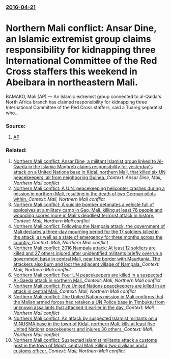 ### [2016-04-21](/news/2016/04/21/index.md)

# Northern Mali conflict: Ansar Dine, an Islamic extremist group claims responsibility for kidnapping three International Committee of the Red Cross staffers this weekend in Abeibara in northeastern Mali. 

BAMAKO, Mali (AP) — An Islamic extremist group connected to al-Qaida&#039;s North Africa branch has claimed responsibility for kidnapping three International Committee of the Red Cross staffers, said a Tuareg separatist who…


### Source:

1. [AP](http://bigstory.ap.org/article/1c13736ea7234591a6e9c3376456b063/extremists-kidnap-intl-red-cross-staff-north-mali)

### Related:

1. [Northern Mali conflict: Ansar Dine, a militant Islamist group linked to Al-Qaeda in the Islamic Maghreb claims responsibility for yesterday's attack on a United Nations base in Kidal, northern Mali, that killed six UN peacekeepers, all from neighboring Guinea. ](/news/2016/02/13/northern-mali-conflict-ansar-dine-a-militant-islamist-group-linked-to-al-qaeda-in-the-islamic-maghreb-claims-responsibility-for-yesterday.md) _Context: Ansar Dine, Mali, Northern Mali conflict_
2. [Northern Mali conflict: A U.N. peacekeeping helicopter crashes during a mission in northern Mali, resulting in the death of two German pilots within. ](/news/2017/07/26/northern-mali-conflict-a-u-n-peacekeeping-helicopter-crashes-during-a-mission-in-northern-mali-resulting-in-the-death-of-two-german-pilot.md) _Context: Mali, Northern Mali conflict_
3. [Northern Mali conflict: A suicide bomber detonates a vehicle full of explosives at a military camp in Gao, Mali, killing at least 76 people and wounding scores more in Mali's deadliest terrorist attack in history. ](/news/2017/01/18/northern-mali-conflict-a-suicide-bomber-detonates-a-vehicle-full-of-explosives-at-a-military-camp-in-gao-mali-killing-at-least-76-people.md) _Context: Mali, Northern Mali conflict_
4. [Northern Mali conflict: Following the Nampala attack, the government of Mali declares a three-day mourning period for the 17 soldiers killed in the attack, as well as a state of emergency for three months across the country. ](/news/2016/07/20/northern-mali-conflict-following-the-nampala-attack-the-government-of-mali-declares-a-three-day-mourning-period-for-the-17-soldiers-killed.md) _Context: Mali, Northern Mali conflict_
5. [Northern Mali conflict: 2016 Nampala attack: At least 12 soldiers are killed and 27 others injured after unidentified militants briefly overrun a government base in central Mali, near the border with Mauritania. The attackers also burn and loot the adjacent village of Nampala. ](/news/2016/07/19/northern-mali-conflict-2016-nampala-attack-at-least-12-soldiers-are-killed-and-27-others-injured-after-unidentified-militants-briefly-over.md) _Context: Mali, Northern Mali conflict_
6. [Northern Mali conflict: Four UN peacekeepers are killed in a suspected Al-Qaeda attack in northern Mali. ](/news/2016/06/1/northern-mali-conflict-four-un-peacekeepers-are-killed-in-a-suspected-al-qaeda-attack-in-northern-mali.md) _Context: Mali, Northern Mali conflict_
7. [Northern Mali conflict: Five United Nations peacekeepers are killed in an attack in central Mali. ](/news/2016/05/29/northern-mali-conflict-five-united-nations-peacekeepers-are-killed-in-an-attack-in-central-mali.md) _Context: Mali, Northern Mali conflict_
8. [Northern Mali conflict: The United Nations mission in Mali confirms that the Malian armed forces had retaken a UN Police base in Timbuktu from unknown assailants that attacked it earlier in the day. ](/news/2016/02/5/northern-mali-conflict-the-united-nations-mission-in-mali-confirms-that-the-malian-armed-forces-had-retaken-a-un-police-base-in-timbuktu-fr.md) _Context: Mali, Northern Mali conflict_
9. [Northern Mali conflict: An attack by suspected Islamist militants on a MINUSMA base in the town of Kidal, northern Mali, kills at least five United Nations peacekeepers and injures 30 others. ](/news/2016/02/12/northern-mali-conflict-an-attack-by-suspected-islamist-militants-on-a-minusma-base-in-the-town-of-kidal-northern-mali-kills-at-least-five.md) _Context: Mali, Northern Mali conflict_
10. [Northern Mali conflict: Suspected Islamist militants attack a customs post in the town of Mopti, central Mali, killing two civilians and a customs officer. ](/news/2016/02/11/northern-mali-conflict-suspected-islamist-militants-attack-a-customs-post-in-the-town-of-mopti-central-mali-killing-two-civilians-and-a-c.md) _Context: Mali, Northern Mali conflict_
